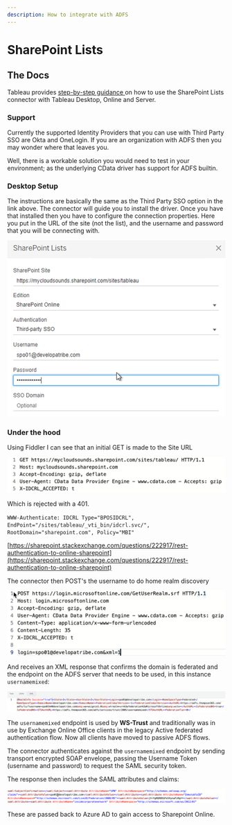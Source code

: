 ```yaml
---
description: How to integrate with ADFS
---
```


# SharePoint Lists

## The Docs

Tableau provides [step-by-step guidance ](https://help.tableau.com/current/pro/desktop/en-us/examples_sharepoint_lists.htm)on how to use the SharePoint Lists connector with Tableau Desktop, Online and Server.

### Support

Currently the supported Identity Providers that you can use with Third Party SSO are Okta and OneLogin. If you are an organization with ADFS then you may wonder where that leaves you. 

Well, there is a workable solution you would need to test in your environment; as the underlying CData driver has support for ADFS builtin.

### Desktop Setup

The instructions are basically the same as the Third Party SSO option in the link above. The connector will guide you to install the driver. Once you have that installed then you have to configure the connection properties. Here you put in the URL of the site \(not the list\), and the username and password that you will be connecting with.

![Connector properties](../.gitbook/assets/image%20%2864%29.png)

### Under the hood

Using Fiddler I can see that an initial GET is made to the Site URL 

![](../.gitbook/assets/image%20%2863%29.png)

Which is rejected with a 401.

`WWW-Authenticate: IDCRL Type="BPOSIDCRL", EndPoint="/sites/tableau/_vti_bin/idcrl.svc/", RootDomain="sharepoint.com", Policy="MBI"`

[https://sharepoint.stackexchange.com/questions/222917/rest-authentication-to-online-sharepoint](https://sharepoint.stackexchange.com/questions/222917/rest-authentication-to-online-sharepoint)

The connector then POST's the username to do home realm discovery

![](../.gitbook/assets/image%20%2858%29.png)

And receives an XML response that confirms the domain is federated and the endpoint on the ADFS server that needs to be used, in this instance `usernamemixed`:

![](../.gitbook/assets/image%20%2866%29.png)

The `usernamemixed` endpoint is used by **WS-Trust** and traditionally was in use by Exchange Online Office clients in the legacy Active federated authentication flow. Now all clients have moved to passive ADFS flows.

The connector authenticates against the `usernamemixed` endpoint by sending transport encrypted SOAP envelope, passing the Username Token \(username and password\) to request the SAML security token.

The response then includes the SAML attributes and claims:

![](../.gitbook/assets/image%20%2870%29.png)

 These are passed back to Azure AD to gain access to Sharepoint Online.

